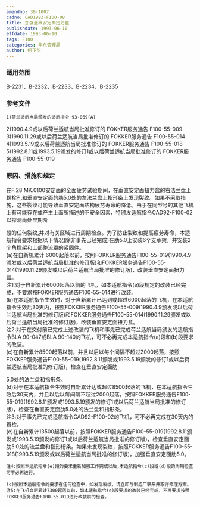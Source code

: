 ```yaml
---
amendno: 39-1007  
cadno: CAD1993-F100-08  
title: 加强垂直安定面扭力盒  
publishdate: 1993-06-10  
effdate: 1993-06-10  
tags: F100  
categories: 华东管理局  
author: 何正华  
---
```

  
### 适用范围  
B-2231、B-2232、B-2233、B-2234、B-2235  
  
<!--more-->  
### 参考文件  
    1)荷兰适航当局颁发的适航指令 93-069(A)  
2)1990.4.9或以后荷兰适航当局批准修订的 FOKKER服务通告 F100-55-009  
    3)1990.11.29或以后荷兰适航当局批准修订的 FOKKER服务通告 F100-55-014  
4)1993.5.19或以后荷兰适航当局批准修订的 FOKKER服务通告 F100-55-018  
    5)1992.8.11或1993.5.19颁发的修订1或以后荷兰适航当局批准修订的 FOKKER服务通告 F100-55-019  
  
### 原因、措施和规定  
在F.28 MK.0100安定面的全面疲劳试验期间，在垂直安定面扭力盒的右法兰盘上螺栓孔和垂直安定面的肋5.0处的左法兰盘上指形条上发现裂纹。如果不采取措施，这些裂纹可能导致垂直安定面结构疲劳寿命的降低。由于在同型号的其他飞机上有可能存在或产生上面所描述的不安全因素，特颁发适航指令CAD92-F100-02以探测尚处早期阶  
  
段的任何裂纹,并对有关区域进行周期检查。为了防止裂纹和提高疲劳寿命，本适航指令要求根据以下情况(除非事先已经完成)在肋5.0上安装6个支承架，并安装2个角撑架和上部整流罩的紧固件。  
    (a)在自新机累计 6000起落以前，按照FOKKER服务通告F100-55-019(1990.4.9颁发或以后荷兰适航当局批准的修订版)和FOKKER服务通告F100-55-014(1990.11.29颁发或以后荷兰适航当局批准的修订版)，改装垂直安定面扭力盒。  
    注1:对于自新累计6000起落以前的飞机，如本适航指令(e)段规定的改装已经完成，不要求按FOKKER服务通告F100-55-014进行改装。  
    (b)在本适航指令生效时，对于自新累计已达到或超过6000起落的飞机，在本适航指令生效后30天内，按照FOKKER服务通告F100-55-009(1990.4.9颁发或以后荷兰适航当局批准的修订版)和FOKKER服务通告F100-55-014(1990.11.29颁发或以后荷兰适航当局批准的修订版)，改装垂直安定面扭力盒。  
    注2:对于在交付前已完成上述改装的飞机和事先已完成荷兰适航当局颁发的适航指令BLA 90-047或BLA 90-140的飞机，可不必再完成本适航指令(a)段和(b)段要求的改装。  
    (c)在自新累计8500起落以前，并且以后以每个间隔不超过2000起落，按照FOKKER服务通告F100-55-019(1992.8.11颁发或1993.5.19颁发的修订1或以后荷兰适航当局批准的修订版)，检查在垂直安定面肋  
  
5.0处的法兰盘和指形条。  
(d)对于在本适航指令生效时自新累计达或超过8500起落的飞机，在本适航指令生效后30天内，并且以后以每间隔不超过2000起落，按照FOKKER服务通告F100-55-019(1992.8.11颁发或1993.5.19颁发的修订1或以后荷兰适航当局批准的修订版)，检查在垂直安定面肋5.0处的法兰盘和指形条。  
    注3:对于事先已完成适航指令CAD92-F100-02的飞机，可不必再完成在30天内的首检。  
    (e)在自新累计13500起落以前，按照FOKKER服务通告F100-55-019(1992.8.11颁发或1993.5.19颁发的修订1或以后荷兰适航当局批准的修订版)，检查垂直安定面肋5.0处的法兰盘和指形桁条。如果未发现裂纹，按照FOKKER服务通告F100-55-018(1993.5.19颁发或以后荷兰适航当局批准的修订版)，加强垂直安定面肋5.0。  
  
    注4:按照本适航指令(e)段的要求重新加强工作完成以后,本适航指令(c)段或(d)段的周期检查可不必再进行。  
  
    (d)按照本适航指令的要求在任何检查中，如发现裂纹，请立即与制造厂联系并取得修理方案。  
    注5:在飞机自新累计7300起落以前，如本适航指令(e)段要求的改装已经完成，不再要求按照FOKKER服务通告F100-55-019进行改装前的检查。  
